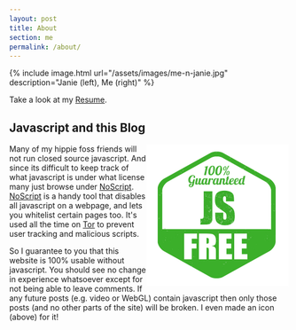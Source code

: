 ```yaml
---
layout: post
title: About
section: me
permalink: /about/
---
```


{% include image.html url="/assets/images/me-n-janie.jpg" description="Janie (left), Me (right)" %}

Take a look at my [Resume](/assets/Resume.pdf).

## Javascript and this Blog

<img src="/assets/images/javascript-free.jpg" style="float: right;" height="256px" width="256px">

Many of my hippie foss friends will not run closed source javascript.
And since its difficult to keep track of what javascript is under what license
many just browse under [NoScript][noscript]. [NoScript][noscript] is a handy
tool that disables all javascript on a webpage, and lets you whitelist certain
pages too. It's used all the time on [Tor][tor] to prevent user tracking
and malicious scripts.

So I guarantee to you that this website is 100% usable without javascript.
You should see no change in experience whatsoever except for
not being able to leave comments.
If any future posts (e.g. video or WebGL) contain javascript then
only those posts (and no other parts of the site) will be broken.
I even made an icon (above) for it!

[noscript]: https://noscript.net/
[tor]: https://www.torproject.org/projects/torbrowser.html.en
